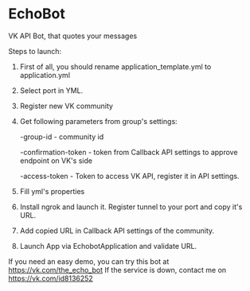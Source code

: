 # EchoBot
VK API Bot, that quotes your messages

Steps to launch:
1. First of all, you should rename application_template.yml to application.yml
2. Select port in YML.
3. Register new VK community
4. Get following parameters from group's settings:

	-group-id - community id

  	-confirmation-token - token from Callback API settings to approve endpoint on VK's side

  	-access-token - Token to access VK API, register it in API settings.
5. Fill yml's properties
6. Install ngrok and launch it. Register tunnel to your port and copy it's URL.
7. Add copied URL in Callback API settings of the community. 
8. Launch App via EchobotApplication and validate URL.


If you need an easy demo, you can try this bot at https://vk.com/the_echo_bot
If the service is down, contact me on https://vk.com/id8136252

